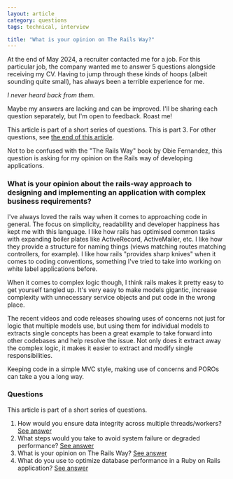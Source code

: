 ```yaml
---
layout: article
category: questions
tags: technical, interview

title: "What is your opinion on The Rails Way?"
---
```


At the end of May 2024, a recruiter contacted me for a job. For this particular job, the company wanted me to answer 5 questions alongside receiving my CV. Having to jump through these kinds of hoops (albeit sounding quite small), has always been a terrible experience for me.

_I never heard back from them._

Maybe my answers are lacking and can be improved. I'll be sharing each question separately, but I'm open to feedback. Roast me!

This article is part of a short series of questions. This is part 3. For other questions, see [the end of this article](#questions).

Not to be confused with the "The Rails Way" book by Obie Fernandez, this question is asking for my opinion on the Rails way of developing applications.

### What is your opinion about the rails-way approach to designing and implementing an application with complex business requirements?

I've always loved the rails way when it comes to approaching code in general. The focus on simplicity, readability and developer happiness has kept me with this language. I like how rails has optimised common tasks with expanding boiler plates like ActiveRecord, ActiveMailer, etc. I like how they provide a structure for naming things (views matching routes matching controllers, for example). I like how rails "provides sharp knives" when it comes to coding conventions, something I've tried to take into working on white label applications before.

When it comes to complex logic though, I think rails makes it pretty easy to get yourself tangled up. It's very easy to make models gigantic, increase complexity with unnecessary service objects and put code in the wrong place.

The recent videos and code releases showing uses of concerns not just for logic that multiple models use, but using them for individual models to extracts single concepts has been a great example to take forward into other codebases and help resolve the issue. Not only does it extract away the complex logic, it makes it easier to extract and modify single responsibilities.

Keeping code in a simple MVC style, making use of concerns and POROs can take a you a long way.

### Questions

This article is part of a short series of questions.

1. How would you ensure data integrity across multiple threads/workers? [See answer](https://craigpetterson.co.uk/questions/2025/02/19/data-integrity-across-threads.html)
2. What steps would you take to avoid system failure or degraded performance? [See answer](https://craigpetterson.co.uk/questions/2025/02/26/what-steps-would-you-take-to-avoid-degraded-performance.html)
3. What is your opinion on The Rails Way? [See answer](https://craigpetterson.co.uk/questions/2025/03/06/what-is-your-opinion-on-the-rails-way.html)
4. What do you use to optimize database performance in a Ruby on Rails application? [See answer](https://craigpetterson.co.uk/questions/2025/03/10/tools-for-database-performance.html)
